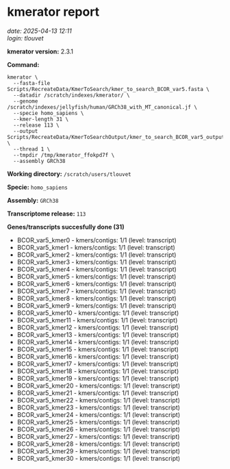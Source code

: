 # kmerator report
*date: 2025-04-13 12:11*  
*login: tlouvet*

**kmerator version:** 2.3.1

**Command:**

```
kmerator \
  --fasta-file Scripts/RecreateData/KmerToSearch/kmer_to_search_BCOR_var5.fasta \
  --datadir /scratch/indexes/kmerator/ \
  --genome /scratch/indexes/jellyfish/human/GRCh38_with_MT_canonical.jf \
  --specie homo_sapiens \
  --kmer-length 31 \
  --release 113 \
  --output Scripts/RecreateData/KmerToSearchOutput/kmer_to_search_BCOR_var5_output \
  --thread 1 \
  --tmpdir /tmp/kmerator_ffokpd7f \
  --assembly GRCh38
```

**Working directory:** `/scratch/users/tlouvet`

**Specie:** `homo_sapiens`

**Assembly:** `GRCh38`

**Transcriptome release:** `113`

**Genes/transcripts succesfully done (31)**

- BCOR_var5_kmer0 - kmers/contigs: 1/1 (level: transcript)
- BCOR_var5_kmer1 - kmers/contigs: 1/1 (level: transcript)
- BCOR_var5_kmer2 - kmers/contigs: 1/1 (level: transcript)
- BCOR_var5_kmer3 - kmers/contigs: 1/1 (level: transcript)
- BCOR_var5_kmer4 - kmers/contigs: 1/1 (level: transcript)
- BCOR_var5_kmer5 - kmers/contigs: 1/1 (level: transcript)
- BCOR_var5_kmer6 - kmers/contigs: 1/1 (level: transcript)
- BCOR_var5_kmer7 - kmers/contigs: 1/1 (level: transcript)
- BCOR_var5_kmer8 - kmers/contigs: 1/1 (level: transcript)
- BCOR_var5_kmer9 - kmers/contigs: 1/1 (level: transcript)
- BCOR_var5_kmer10 - kmers/contigs: 1/1 (level: transcript)
- BCOR_var5_kmer11 - kmers/contigs: 1/1 (level: transcript)
- BCOR_var5_kmer12 - kmers/contigs: 1/1 (level: transcript)
- BCOR_var5_kmer13 - kmers/contigs: 1/1 (level: transcript)
- BCOR_var5_kmer14 - kmers/contigs: 1/1 (level: transcript)
- BCOR_var5_kmer15 - kmers/contigs: 1/1 (level: transcript)
- BCOR_var5_kmer16 - kmers/contigs: 1/1 (level: transcript)
- BCOR_var5_kmer17 - kmers/contigs: 1/1 (level: transcript)
- BCOR_var5_kmer18 - kmers/contigs: 1/1 (level: transcript)
- BCOR_var5_kmer19 - kmers/contigs: 1/1 (level: transcript)
- BCOR_var5_kmer20 - kmers/contigs: 1/1 (level: transcript)
- BCOR_var5_kmer21 - kmers/contigs: 1/1 (level: transcript)
- BCOR_var5_kmer22 - kmers/contigs: 1/1 (level: transcript)
- BCOR_var5_kmer23 - kmers/contigs: 1/1 (level: transcript)
- BCOR_var5_kmer24 - kmers/contigs: 1/1 (level: transcript)
- BCOR_var5_kmer25 - kmers/contigs: 1/1 (level: transcript)
- BCOR_var5_kmer26 - kmers/contigs: 1/1 (level: transcript)
- BCOR_var5_kmer27 - kmers/contigs: 1/1 (level: transcript)
- BCOR_var5_kmer28 - kmers/contigs: 1/1 (level: transcript)
- BCOR_var5_kmer29 - kmers/contigs: 1/1 (level: transcript)
- BCOR_var5_kmer30 - kmers/contigs: 1/1 (level: transcript)
